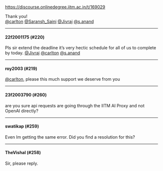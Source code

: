 https://discourse.onlinedegree.iitm.ac.in/t/169029

Thank you!<br/>
<a class="mention" href="/u/carlton">@carlton</a> <a class="mention" href="/u/saransh_saini">@Saransh_Saini</a> <a class="mention" href="/u/jivraj">@Jivraj</a> <a class="mention" href="/u/s.anand">@s.anand</a></p><hr>

<h4>22f2001175 (#220)</h4>
<p>Pls sir extend the deadline it’s very hectic schedule for all of us  to complete by today. <a class="mention" href="/u/jivraj">@Jivraj</a> <a class="mention" href="/u/carlton">@carlton</a> <a class="mention" href="/u/s.anand">@s.anand</a></p><hr>

<h4>roy2003 (#219)</h4>
<p><a class="mention" href="/u/carlton">@carlton</a>, please this much support we deserve from you</p><hr>

<h4>23f2003790 (#260)</h4>
<p>are you sure api requests are going through the IITM AI Proxy and not OpenAI directly?</p><hr>

<h4>swatikap (#259)</h4>
<p>Even Im getting the same error. Did you find a resolution for this?</p><hr>

<h4>TheVishal (#258)</h4>
<p>Sir, please reply.